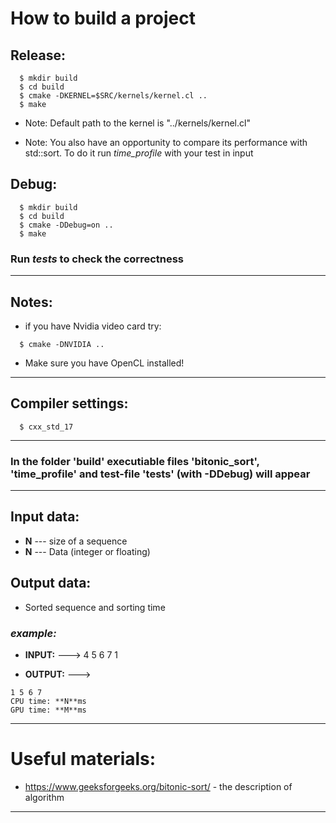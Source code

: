 # How to build a project
## Release:
```
  $ mkdir build
  $ cd build
  $ cmake -DKERNEL=$SRC/kernels/kernel.cl ..
  $ make
```
* Note: Default path to the kernel is "../kernels/kernel.cl"

* Note: You also have an opportunity to compare its performance with std::sort. To do it run *time_profile* with your test in input
## Debug:
```
  $ mkdir build
  $ cd build
  $ cmake -DDebug=on ..
  $ make
```
### Run *tests* to check the correctness
---
## Notes:
* if you have Nvidia video card try:
```
  $ cmake -DNVIDIA .. 
```
* Make sure you have OpenCL installed!
---
## Compiler settings:
```
  $ cxx_std_17
```
---
### In the folder 'build' executiable files 'bitonic_sort', 'time_profile' and  test-file 'tests' (with -DDebug) will appear
---
## Input data: 
* **N** --- size of a sequence
* **N** --- Data (integer or floating)  
## Output data: 
* Sorted sequence and sorting time
### ***example:*** 
* **INPUT:** ---> 4 5 6 7 1 

* **OUTPUT:** ---> 

``` 
1 5 6 7 
CPU time: **N**ms
GPU time: **M**ms 
```

---
# Useful materials: 
* https://www.geeksforgeeks.org/bitonic-sort/ - the description of algorithm
---
